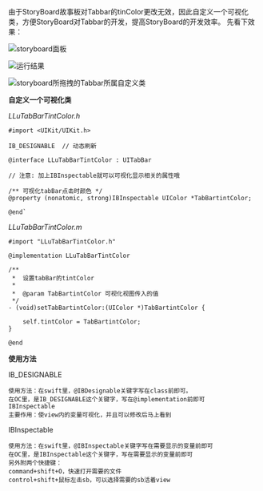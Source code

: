 由于StoryBoard故事板对Tabbar的tinColor更改无效，因此自定义一个可视化类，方便StoryBoard对Tabbar的开发，提高StoryBoard的开发效率。
先看下效果：

![storyboard面板](http://img.blog.csdn.net/20160224094814135)


![运行结果](http://img.blog.csdn.net/20160224094829222)


![storyboard所拖拽的Tabbar所属自定义类](http://img.blog.csdn.net/20160224094757019)

**自定义一个可视化类**


*LLuTabBarTintColor.h*

	#import <UIKit/UIKit.h>

	IB_DESIGNABLE  // 动态刷新

	@interface LLuTabBarTintColor : UITabBar

	// 注意: 加上IBInspectable就可以可视化显示相关的属性哦

	/** 可视化tabBar点击时颜色 */
	@property (nonatomic, strong)IBInspectable UIColor *TabBartintColor;

	@end`
		

*LLuTabBarTintColor.m*

	
	#import "LLuTabBarTintColor.h"

	@implementation LLuTabBarTintColor

	/**
	 *  设置tabBar的tintColor
	 *
	 *  @param TabBartintColor 可视化视图传入的值
	 */
	- (void)setTabBartintColor:(UIColor *)TabBartintColor {
    
    	self.tintColor = TabBartintColor;
	}

	@end

**使用方法**

IB_DESIGNABLE

	使用方法：在swift里，@IBDesignable关键字写在class前即可。 
	在OC里，是IB_DESIGNABLE这个关键字，写在@implementation前即可 
	IBInspectable 
	主要作用：使view内的变量可视化，并且可以修改后马上看到

IBInspectable

	使用方法：在swift里，@IBInspectable关键字写在需要显示的变量前即可 
	在OC里，是IBInspectable这个关键字，写在需要显示的变量前即可 
	另外附两个快捷键： 
	command+shift+O，快速打开需要的文件 
	control+shift+鼠标左击sb，可以选择需要的sb活着view

